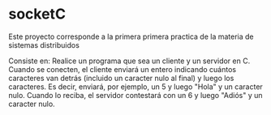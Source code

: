 # socketC

Este proyecto corresponde a la primera primera practica de la materia de sistemas distribuidos

Consiste en:
Realice un programa que sea un cliente y un servidor en C. Cuando se conecten, el
cliente enviará un entero indicando cuántos caracteres van detrás (incluido un
caracter nulo al final) y luego los caracteres. Es decir, enviará, por ejemplo, un 5 y
luego "Hola" y un caracter nulo. Cuando lo reciba, el servidor contestará con un 6 y
luego "Adiós" y un caracter nulo.

